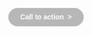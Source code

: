 <a alias="call to action" href="http://" style="background-color:#B7B7B8;border:1px solid #B7B7B8;border-radius:20px;color:#ffffff;display:inline-block;font-family:sans-serif;font-size:14px;font-weight:bold;line-height:35px;text-align:center;text-decoration:none;width:150px;-webkit-text-size-adjust:none;mso-hide:all;" target="_blank" title="call to action">Call to action&nbsp;&nbsp;&gt;</a>
